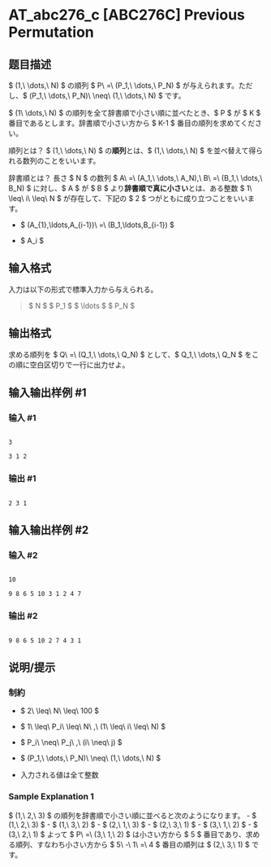 # AT_abc276_c [ABC276C] Previous Permutation

## 题目描述

[problemUrl]: https://atcoder.jp/contests/abc276/tasks/abc276_c

$ (1,\ \dots,\ N) $ の順列 $ P\ =\ (P_1,\ \dots,\ P_N) $ が与えられます。ただし、$ (P_1,\ \dots,\ P_N)\ \neq\ (1,\ \dots,\ N) $ です。

$ (1\ \dots,\ N) $ の順列を全て辞書順で小さい順に並べたとき、$ P $ が $ K $ 番目であるとします。辞書順で小さい方から $ K-1 $ 番目の順列を求めてください。

 順列とは？ $ (1,\ \dots,\ N) $ の**順列**とは、$ (1,\ \dots,\ N) $ を並べ替えて得られる数列のことをいいます。

 辞書順とは？ 長さ $ N $ の数列 $ A\ =\ (A_1,\ \dots,\ A_N),\ B\ =\ (B_1,\ \dots,\ B_N) $ に対し、$ A $ が $ B $ より**辞書順で真に小さい**とは、ある整数 $ 1\ \leq\ i\ \leq\ N $ が存在して、下記の $ 2 $ つがともに成り立つことをいいます。

- $ (A_{1},\ldots,A_{i-1})\ =\ (B_1,\ldots,B_{i-1}) $
- $ A_i $

## 输入格式

入力は以下の形式で標準入力から与えられる。

> $ N $ $ P_1 $ $ \ldots $ $ P_N $

## 输出格式

求める順列を $ Q\ =\ (Q_1,\ \dots,\ Q_N) $ として、$ Q_1,\ \dots,\ Q_N $ をこの順に空白区切りで一行に出力せよ。

## 输入输出样例 #1

### 输入 #1

```
3
3 1 2
```

### 输出 #1

```
2 3 1
```

## 输入输出样例 #2

### 输入 #2

```
10
9 8 6 5 10 3 1 2 4 7
```

### 输出 #2

```
9 8 6 5 10 2 7 4 3 1
```

## 说明/提示

### 制約

- $ 2\ \leq\ N\ \leq\ 100 $
- $ 1\ \leq\ P_i\ \leq\ N\ \,\ (1\ \leq\ i\ \leq\ N) $
- $ P_i\ \neq\ P_j\ \,\ (i\ \neq\ j) $
- $ (P_1,\ \dots,\ P_N)\ \neq\ (1,\ \dots,\ N) $
- 入力される値は全て整数

### Sample Explanation 1

$ (1,\ 2,\ 3) $ の順列を辞書順で小さい順に並べると次のようになります。 - $ (1,\ 2,\ 3) $ - $ (1,\ 3,\ 2) $ - $ (2,\ 1,\ 3) $ - $ (2,\ 3,\ 1) $ - $ (3,\ 1,\ 2) $ - $ (3,\ 2,\ 1) $ よって $ P\ =\ (3,\ 1,\ 2) $ は小さい方から $ 5 $ 番目であり、求める順列、すなわち小さい方から $ 5\ -\ 1\ =\ 4 $ 番目の順列は $ (2,\ 3,\ 1) $ です。